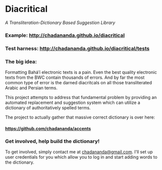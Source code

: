 # Diacritical
_A Transliteration-Dictionary Based Suggestion Library_

### Example: http://chadananda.github.io/diacritical
### Test harness: http://chadananda.github.io/diacritical/tests


### The big idea:

Formatting Bahá’í electronic texts is a pain. Even the best quality electronic texts from the BWC contain thousands of errors. And by far the most common type of error is the darned diacritcals on all those transliterated Arabic and Persian terms.

This project attempts to address that fundamental problem by providing an automated replacement and suggestion system which can utilize a dictionary of authoritatively spelled terms.  

The project to actually gather that massive correct dictionary is over here:

#### https://github.com/chadananda/accents


### Get involved, help build the dictionary!

To get involved, simply contact me at <chadananda@gmail.com>. I'll set up user credentials for you which allow you to log in and start adding words to the dictionary. 

 

